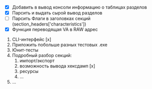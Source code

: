 - [X] Добавить в вывод консоли информацию о таблицах разделов
- [x] Парсить и выдать сырой вывод разделов
- [ ] Парсить Флаги в заголовках секций (section_headers['characteristics'])
- [x] Функция переводящая VA в RAW адрес

1. CLI-интерфейс [x] 
2. Приложить побольше разных тестовых .exe
3. Юнит-тесты
4. Подробный разбор секций:
    1. импорт/экспорт
    2. возможность вывода хексдамп [x]
    3. ресурсы
    4. ...
5. ...